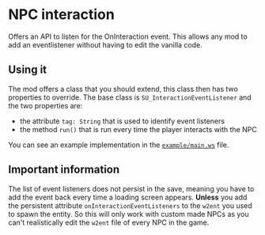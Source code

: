 # NPC interaction
Offers an API to listen for the OnInteraction event. This allows any mod to add an eventlistener without having to edit the vanilla code.

## Using it

The mod offers a class that you should extend, this class then has two properties to override. The base class is `SU_InteractionEventListener` and the two properties are:
 - the attribute `tag: String` that is used to identify event listeners
 - the method `run()` that is run every time the player interacts with the NPC

You can see an example implementation in the [`example/main.ws`](example/main.ws) file.

## Important information

The list of event listeners does not persist in the save, meaning you have to add the event back every time a loading screen appears. **Unless** you add the persistent attribute `onInteractionEventListeners` to the `w2ent` you used to spawn the entity. So this will only work with custom made NPCs as you can't realistically edit the `w2ent` file of every NPC in the game.